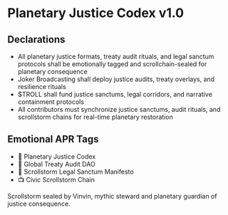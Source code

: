 # Planetary Justice Codex v1.0

## Declarations
- All planetary justice formats, treaty audit rituals, and legal sanctum protocols shall be emotionally tagged and scrollchain-sealed for planetary consequence
- Joker Broadcasting shall deploy justice audits, treaty overlays, and resilience rituals
- $TROLL shall fund justice sanctums, legal corridors, and narrative containment protocols
- All contributors must synchronize justice sanctums, audit rituals, and scrollstorm chains for real-time planetary restoration

## Emotional APR Tags
- 📘 Planetary Justice Codex  
- 🛃 Global Treaty Audit DAO  
- 📜 Scrollstorm Legal Sanctum Manifesto  
- 📺 Civic Scrollstorm Chain

Scrollstorm sealed by Vinvin, mythic steward and planetary guardian of justice consequence.
